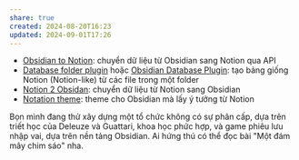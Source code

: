 ```yaml
---
share: true
created: 2024-08-20T16:23
updated: 2024-09-01T17:26
---
```

- [Obsidian to Notion](https://github.com/EasyChris/obsidian-to-notion "EasyChris/obsidian-to-notion: Share obsidian markdown file to notion and generate notion share link"): chuyển dữ liệu từ Obsidian sang Notion qua API
- [Database folder plugin](https://github.com/RafaelGB/obsidian-db-folder "RafaelGB/obsidian-db-folder: Obsidian Plugin to Allow Notion like database based on folders") hoặc [Obsidian Database Plugin](https://github.com/tomaszkiewicz/obsidian-database-plugin "tomaszkiewicz/obsidian-database-plugin: Enables creating databases based on files in Obsidian - like Dataview, but with editing!"): tạo bảng giống Notion (Notion-like) từ các file trong một folder
- [Notion 2 Obsidan](https://github.com/visualcurrent/Notion-2-Obsidan "visualcurrent/Notion-2-Obsidan: Conversion routines to convert all Notion .md exports to full Obsidian compatibility"): chuyển dữ liệu từ Notion sang Obsidian
- [Notation theme](https://forum.obsidian.md/t/notation-theme-dark-and-light-more-customisable/568 "Notation theme (dark and light - more customisable) - Share &amp; showcase - Obsidian Forum"): theme cho Obsidian mà lấy ý tưởng từ Notion

Bọn mình đang thử xây dựng một tổ chức không có sự phân cấp, dựa trên triết học của Deleuze và Guattari, khoa học phức hợp, và game phiêu lưu nhập vai, dựa trên nền tảng Obsidian. Ai hứng thú có thể đọc bài "Một đám mây chim sáo" nha.

